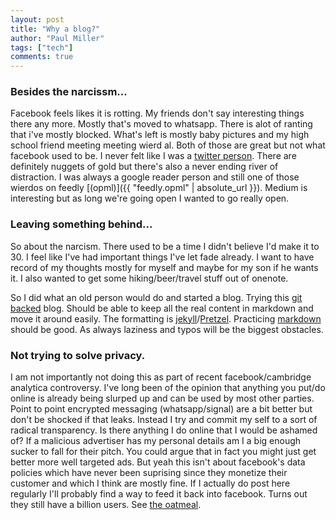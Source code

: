 ```yaml
--- 
layout: post
title: "Why a blog?"
author: "Paul Miller"
tags: ["tech"]
comments: true
---
```


### Besides the narcissm...
Facebook feels likes it is rotting. My friends don't say interesting things there any more. Mostly that's moved to  whatsapp. There is alot of ranting that i've mostly blocked. What's left is mostly baby pictures and my high school friend meeting meeting wierd al. Both of those are great but not what facebook used to be. I never felt like I was a [twitter person](https://twitter.com/paulgmiller). There are definitely nuggets of gold but there's also a never ending river of distraction. I was always a google reader person and still one of those wierdos on feedly [(opml)]({{ "feedly.opml" | absolute_url }}). Medium is interesting but as long we're going open I wanted to go really open. 

### Leaving something behind...
So about the narcism. There used to be a time I didn't believe I'd make it to 30. I feel like I've had important things I've let fade already. I want to  have record of my thoughts mostly for myself and maybe for my son if he wants it. I also wanted to get some hiking/beer/travel stuff out of onenote. 

So I did what an old person would do and started a blog. Trying this [git backed](https://github.com/paulgmiller/paulgmiller.github.io.git) blog. Should be able to keep all the real content in markdown and move it around easily. The formatting is [jekyll](https://jekyllrb.com/jekyllrb.com)/[Pretzel](https://github.com/Code52/pretzel). Practicing [markdown](https://github.com/adam-p/markdown-here/wiki/Markdown-Cheatsheet#links) should be good. As always laziness and typos will be the biggest obstacles. 

### Not trying to solve privacy. 
I am not importantly not doing this as part of recent facebook/cambridge analytica controversy. I've long been of the opinion that anything you put/do online is already being slurped up and can be used by most other parties. Point to point encrypted messaging (whatsapp/signal) are a bit better but don't be shocked if that leaks. Instead I try and commit my self to a sort of radical transparency. Is there anything I do online that I would be ashamed of? If a malicious advertiser has my personal details am I a big enough sucker to fall for their pitch. You could argue that in fact you might just get better more well targeted ads.  But yeah this isn't about facebook's data policies which have never been suprising since they monetize their customer and which I think are mostly fine. If I actually do post here regularly I'll probably find a way to feed it back into facebook. Turns out they still have a billion users. See [the oatmeal](http://theoatmeal.com/comics/reaching_people).

